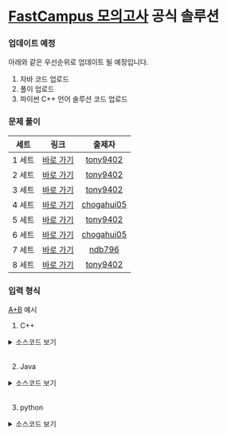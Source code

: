 # [FastCampus 모의고사](https://fastcampus.co.kr/dev_online_codingtest) 공식 솔루션

### 업데이트 예정

아래와 같은 우선순위로 업데이트 될 예정입니다.

1. 자바 코드 업로드
2. 풀이 업로드
3. 파이썬 C++ 언어 솔루션 코드 업로드

### 문제 풀이

| 세트  |   링크   | 출제자 |
| :---: | :------: | :----: |
| 1 세트| [바로 가기](./SET_1) | [tony9402](https://www.acmicpc.net/user/tony9402) |
| 2 세트| [바로 가기](./SET_2) | [tony9402](https://www.acmicpc.net/user/tony9402) |
| 3 세트| [바로 가기](./SET_3) | [tony9402](https://www.acmicpc.net/user/tony9402) |
| 4 세트| [바로 가기](https://github.com/cdog-gh/gh_coding_test/tree/main/1) | [chogahui05](https://www.acmicpc.net/user/chogahui05) |
| 5 세트| [바로 가기](./SET_5) | [tony9402](https://www.acmicpc.net/user/tony9402) |
| 6 세트| [바로 가기](https://github.com/cdog-gh/gh_coding_test/tree/main/2) | [chogahui05](https://www.acmicpc.net/user/chogahui05) |
| 7 세트| [바로 가기](https://github.com/ndb796/Fast_Campus_Algorithm_Lecture_Notes/tree/master/Java369) | [ndb796](https://www.acmicpc.net/user/ndb796) |
| 8 세트| [바로 가기](./SET_8) | [tony9402](https://www.acmicpc.net/user/tony9402) |

### 입력 형식

[A+B](https://www.acmicpc.net/problem/1000) 예시

1. C++

<details>
    <summary>소스코드 보기</summary>

```cpp
#include<iostream>

using namespace std;

int main() {
    ios::sync_with_stdio(false);
    cin.tie(0);
    
    int a, b; cin >> a >> b;
    cout << a + b;

    return 0;
}
```
</details>
<br>
  
2. Java

<details>
    <summary>소스코드 보기</summary>

```Java
import java.util.*;
import java.lang.*;
import java.io.*;

public class Main {
    public static void main(String[] args) {
        FastReader rd = new FastReader();

        int a = rd.nextInt();
        int b = rd.nextInt();
        System.out.println(a + b);
    }

    static class FastReader {
        BufferedReader br;
        StringTokenizer st;

        public FastReader() {
            br = new BufferedReader(new InputStreamReader(System.in));
        }

        String next() {
            while(st == null || !st.hasMoreElements()) {
                try {
                    st = new StringTokenizer(br.readLine());
                }
                catch (IOException e) {
                    e.printStackTrace();
                }
            }
            return st.nextToken();
        }

        int nextInt() { return Integer.parseInt(next()); }
        long nextLong() { return Long.parseLong(next()); }
        double nextDouble() { return Double.parseDouble(next()); }
        String nextLine() {
            String str = "";
            try {
                str = br.readLine();
            }
            catch (IOException e) {
                e.printStackTrace();
            }
            return str;
        }
    }
}
```
</details>
<br>
  

3. python

<details>
    <summary>소스코드 보기</summary>

```python
import sys

def input():
    return sys.stdin.readline().rstrip()

a, b = map(int, input().split())
print(a + b)
```
</details>
